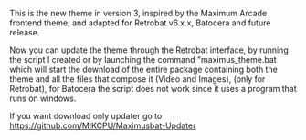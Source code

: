 This is the new theme in version 3,  inspired by the Maximum Arcade frontend theme, and adapted for Retrobat v6.x.x, Batocera and future release.


Now you can update the theme through the Retrobat interface, by running the script I created or by launching the command "maximus_theme.bat which will start the download of the entire package containing both the theme and all the files that compose it (Video and Images), (only for Retrobat), for Batocera the script does not work since it uses a program that runs on windows.


If you want download only updater go to https://github.com/MIKCPU/Maximusbat-Updater
